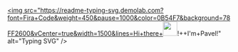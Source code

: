 <a href="https://github.com/Pablopicasso74/Portfolio"><img src="https://readme-typing-svg.demolab.com?font=Fira+Code&weight=450&pause=1000&color=0B54F7&background=78FF2600&vCenter=true&width=1500&lines=Hi+there+<img src="https://github.com/blackcater/blackcater/raw/main/images/Hi.gif" height="32"/>!++I'm+Pavel!" alt="Typing SVG" /></a>





